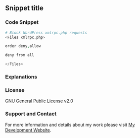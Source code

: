 ## Snippet title

### Code Snippet

```php
# Block WordPress xmlrpc.php requests
<Files xmlrpc.php>

order deny,allow

deny from all

</Files>
```
### Explanations

### License

[GNU General Public License v2.0](https://github.com/dedewiweka/snippets/blob/main/LICENSE)

### Support and Contact

For more information and details about my work please visit [My Development Website](https://dede.wiweka.com/development).